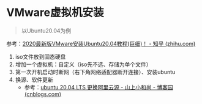 # VMware虚拟机安装

> 以Ubuntu20.04为例

参考：[2020最新版VMware安装Ubuntu20.04教程(巨细)！ - 知乎 (zhihu.com)](https://zhuanlan.zhihu.com/p/141033713)

1. iso文件放到固态硬盘
1. 增加一个虚拟机：自定义（iso先不选、存储为单个文件）
2. 第一次开机启动时断网（右下角网络适配器断开连接）、安装ubuntu
4. 换源、软件更新
   - 参考：[ubuntu 20.04 LTS 更换阿里云源 - 山上小和尚 - 博客园 (cnblogs.com)](https://www.cnblogs.com/wenhainan/p/12833321.html)

